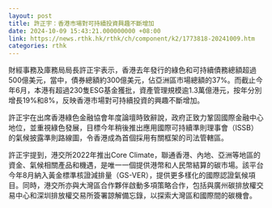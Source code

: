 ```yaml
---
layout: post
title: 許正宇：香港市場對可持續投資興趣不斷增加
date: 2024-10-09 15:43:21.000000000 +08:00
link: https://news.rthk.hk/rthk/ch/component/k2/1773818-20241009.htm
categories: rthk
---
```


財經事務及庫務局局長許正宇表示，香港去年發行的綠色和可持續債務總額超過500億美元，當中，債券總額約300億美元，佔亞洲區市場總額的37%。而截止今年6月，本港有超過230隻ESG基金獲批，資產管理規模逾1.3萬億港元，按年分別增長19%和8%，反映香港市場對可持續投資的興趣不斷增加。

許正宇在出席香港綠色金融協會年度論壇時致辭說，政府正致力鞏固國際金融中心地位，並重視綠色發展，目標今年稍後推出應用國際可持續準則理事會（ISSB）的氣候披露準則路線圖，令香港成為首個採用有關框架的司法管轄區。

許正宇提到，港交所2022年推出Core Climate，聯通香港、內地、亞洲等地區的資金、氣候相關產品和機遇，是唯一一個提供港幣和人民幣結算的碳市場。該平台今年8月納入黃金標準核證減排量（GS-VER），提供更多樣化的國際認證氣候項目。同時，港交所亦與大灣區合作夥伴啟動多項策略合作，包括與廣州碳排放權交易中心和深圳排放權交易所簽署諒解備忘錄，以探索大灣區和國際間的碳機會。
